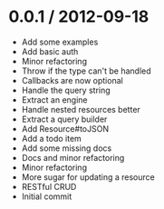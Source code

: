 
0.0.1 / 2012-09-18
==================

  * Add some examples
  * Add basic auth
  * Minor refactoring
  * Throw if the type can't be handled
  * Callbacks are now optional
  * Handle the query string
  * Extract an engine
  * Handle nested resources better
  * Extract a query builder
  * Add Resource#toJSON
  * Add a todo item
  * Add some missing docs
  * Docs and minor refactoring
  * Minor refactoring
  * More sugar for updating a resource
  * RESTful CRUD
  * Initial commit

